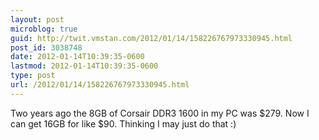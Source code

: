 ```yaml
---
layout: post
microblog: true
guid: http://twit.vmstan.com/2012/01/14/158226767973330945.html
post_id: 3038748
date: 2012-01-14T10:39:35-0600
lastmod: 2012-01-14T10:39:35-0600
type: post
url: /2012/01/14/158226767973330945.html
---
```

Two years ago the 8GB of Corsair DDR3 1600 in my PC was $279. Now I can get 16GB for like $90. Thinking I may just do that :)
